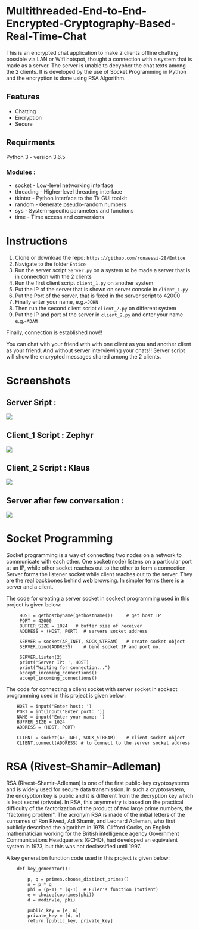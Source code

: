 # Multithreaded-End-to-End-Encrypted-Cryptography-Based-Real-Time-Chat
This is an encrypted chat application to make 2 clients offline chatting possible via LAN or Wifi hotspot, thought a connection with a system that is made as a server.
The server is unable to decypher the chat texts among the 2 clients. It is developed by the use of Socket Programming in Python and the  encryption is done using RSA Algorithm.

## Features

* Chatting
* Encryption
* Secure

## Requirments

Python 3 - version 3.6.5

### Modules :

   * socket - Low-level networking interface
   * threading - Higher-level threading interface
   * tkinter - Python interface to the Tk GUI toolkit
   * random - Generate pseudo-random numbers
   * sys - System-specific parameters and functions
   * time - Time access and conversions

# Instructions

1. Clone or download the repo: `https://github.com/ronaessi-28/Entice`
2. Navigate to the folder `Entice`
3. Run the server script `Server.py` on a system to be made a server that is in connection with the 2 clients
4. Run the first client script `client_1.py` on another system
5. Put the IP of the server that is shown on server console in `client_1.py`
6. Put the Port of the server, that is fixed in the server script to 42000
7. Finally enter your name, e.g.-`JOHN`
8. Then run the second client script `client_2.py` on different system
5. Put the IP and port of the server in `client_2.py` and enter your name e.g.-`ADAM`

Finally, connection is established now!!

You can chat with your friend with with one client as you and another client as your friend.
And without server interviewing your chats!!
Server script will show the encrypted messages shared among the 2 clients.

# Screenshots

## Server Sript :
![](https://github.com/ronaessi-28/Entice/blob/master/screenshot/img1.png)
## Client_1 Script : Zephyr
![](https://github.com/ronaessi-28/Entice/blob/master/screenshot/img2.png)
## Client_2 Script : Klaus
![](https://github.com/ronaessi-28/Entice/blob/master/screenshot/img3.png)
## Server after few conversation :
![](https://github.com/ronaessi-28/Entice/blob/master/screenshot/img4.png)

# Socket Programming

Socket programming is a way of connecting two nodes on a network to communicate with each other. One socket(node) listens on a particular port at an IP, while other socket reaches out to the other to form a connection. Server forms the listener socket while client reaches out to the server.
They are the real backbones behind web browsing. In simpler terms there is a server and a client. 

The code for creating a server socket in sockect programming used in this project is given below:

```python3
     HOST = gethostbyname(gethostname())     # get host IP
     PORT = 42000
     BUFFER_SIZE = 1024   # buffer size of receiver
     ADDRESS = (HOST, PORT)  # servers socket address

     SERVER = socket(AF_INET, SOCK_STREAM)   # create socket object
     SERVER.bind(ADDRESS)    # bind socket IP and port no.

     SERVER.listen(2)
     print('Server IP: ', HOST)
     print("Waiting for connection...")
     accept_incoming_connections()
     accept_incoming_connections()
```

The code for connecting a client socket with server socket in sockect programming used in this project is given below:

```python3
    HOST = input('Enter host: ')
    PORT = int(input('Enter port: '))
    NAME = input('Enter your name: ')
    BUFFER_SIZE = 1024
    ADDRESS = (HOST, PORT)

    CLIENT = socket(AF_INET, SOCK_STREAM)    # client socket object
    CLIENT.connect(ADDRESS) # to connect to the server socket address
```

# RSA (Rivest–Shamir–Adleman)

RSA (Rivest–Shamir–Adleman) is one of the first public-key cryptosystems and is widely used for secure data transmission. In such a cryptosystem, the encryption key is public and it is different from the decryption key which is kept secret (private). In RSA, this asymmetry is based on the practical difficulty of the factorization of the product of two large prime numbers, the "factoring problem". The acronym RSA is made of the initial letters of the surnames of Ron Rivest, Adi Shamir, and Leonard Adleman, who first publicly described the algorithm in 1978. Clifford Cocks, an English mathematician working for the British intelligence agency Government Communications Headquarters (GCHQ), had developed an equivalent system in 1973, but this was not declassified until 1997.

A key generation function code used in this project is given below:

```python3
    def key_generator():
    
        p, q = primes.choose_distinct_primes()
        n = p * q
        phi = (p-1) * (q-1)  # Euler's function (totient)
        e = choice(coprimes(phi))
        d = modinv(e, phi)
        
        public_key = [e, n]
        private_key = [d, n]
        return [public_key, private_key]
```





